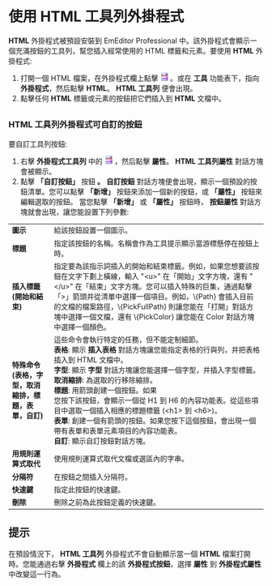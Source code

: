 # 使用 HTML 工具列外掛程式

**HTML** 外掛程式被預設安裝到 EmEditor Professional 中。該外掛程式會顯示一個充滿按鈕的工具列，幫您插入經常使用的 HTML 標籤和元素。要使用 **HTML** 外掛程式:

1. 打開一個 HTML 檔案，在外掛程式欄上點擊 ![](../../images/htmlbar.png) 。或在 **工具** 功能表下，指向 **外掛程式**，然后點擊 **HTML**。 **HTML 工具列** 便會出現。
2. 點擊任何 **HTML** 標籤或元素的按鈕把它們插入到 **HTML** 文檔中。

## 

### HTML 工具列外掛程式可自訂的按鈕

要自訂工具列按鈕:

1. 右擊 **外掛程式工具列** 中的 ![](../../images/htmlbar.png) ，然后點擊 **屬性**。 **HTML 工具列屬性** 對話方塊會被顯示。
2. 點擊 **「自訂按鈕」** 按鈕 **。** **自訂按鈕** 對話方塊便會出現，顯示一個預設的按鈕清單。您可以點擊 **「新增」** 按鈕來添加一個新的按鈕，或 **「屬性」** 按鈕來編輯選取的按鈕。
當您點擊 **「新增」** 或 **「屬性」** 按鈕時， **按鈕屬性** 對話方塊就會出現，讓您能設置下列參數:

|     |     |
| --- | --- |
| **圖示** | 給該按鈕設置一個圖示。 |
| **標題** | 指定該按鈕的名稱。名稱會作為工具提示顯示當游標懸停在按鈕上時。 |
| **插入標籤 (開始和結束)** | 指定要為該指示詞插入的開始和結束標籤。例如，如果您想要該按鈕在文字下劃上橫線，輸入 "\<u\>" 在「開始」文字方塊，還有 "\<\/u\>" 在「結束」文字方塊。您可以插入特殊的巨集，通過點擊「>」箭頭并從清單中選擇一個項目。例如，\\{Path} 會插入目前的文檔的檔案路徑，\\{PickFullPath} 則讓您能在「打開」對話方塊中選擇一個文檔，還有 \\{PickColor} 讓您能在 Color 對話方塊中選擇一個顏色。 |
| **特殊命令 (表格，字型，取消縮排，標題，表單，自訂)** | 這些命令會執行特定的任務，但不能定制細節。<br>**表格**: 顯示 **插入表格** 對話方塊讓您能指定表格的行與列，并把表格插入到 HTML 文檔中。<br>**字型**: 顯示 **字型** 對話方塊讓您能選擇一個字型，并插入字型標籤。<br>**取消縮排**: 為選取的行移除縮排。<br>**標題**: 用箭頭創建一個按鈕。如果<br> 您按下該按鈕，會顯示一個從 H1 到 H6 的內容功能表。從這些項目中選取一個插入相應的標題標籤 (\<h1\> 到 \<h6\>)。<br>**表單**: 創建一個有箭頭的按鈕。如果您按下這個按鈕，會出現一個帶有表單和表單元素項目的內容功能表。<br>**自訂**: 顯示自訂按鈕對話方塊。 |
| **用規則運算式取代** | 使用規則運算式取代文檔或選區內的字串。 |
| **分隔符** | 在按鈕之間插入分隔符。 |
| **快速鍵** | 指定此按鈕的快速鍵。 |
| **刪除** | 刪除之前為此按鈕定義的快速鍵。 |

## 提示

在預設情況下， **HTML 工具列** 外掛程式不會自動顯示當一個 **HTML** 檔案打開時。您能通過右擊 **外掛程式** 欄上的該 **外掛程式按鈕**，選擇 **屬性** 到 **外掛程式屬性** 中改變這一行為。
